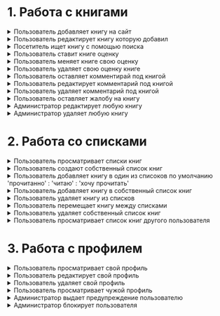 # 1. Работа с книгами
<details>
  <summary>Пользователь добавляет книгу на сайт</summary>

*(роль)*

Я, будучи пользователем

*(предварительные условия)*

Когда авторизован на сайте

*(основное содержание)*

Захожу на страницу добавления книги

Заполняю все текстовые поля

Добавляю фото обложки

Нажимаю загрузить

*(результат)*

Вижу страницу с добавленной книгой

*(ценность)*

Я могу добавить книгу к себе в списки

Я могу прокомментировать книгу

Я могу лайкнуть книгу

*(особые случаи)*

Пользователь добавляет книгу которая уже есть на сайте

  - Его перенаправляет на страницу этой книги

  - Он видит сообщение о том что книга уже есть на сайте

Пользователь вводит недопустимую информацию

  - Его перенаправляет на страницу формы добавления книги

  - Он видит сообщение о том что информация была недопустима

</details>

<details>
  <summary>Пользователь редактирует книгу которую добавил</summary>

*(роль)*

Я, будучи пользователем

*(предварительные условия)*

Когда авторизован на сайте

Книга которую я хочу изменить, была созданна мной

*(основное содержание)*

Захожу на страницу редактирования книги

Меняю информацию, которую хочу изменить

Нажимаю кнопку "Применить изменения"

*(результат)*

Вижу страницу этой книги

Информация о книге изменена

*(ценность)*

Были исправлены возможные ошибки при создании книги

*(особые случаи)*

Пользователь вводит недопустимую информацию

  - Его перенаправляет на страницу формы редактирования книги

  - Он видит сообщение о том что информация была недопустима

</details>

<details>
  <summary>Посетитель ищет книгу с помощью поиска</summary>

*(роль)*

Я, будучи посетителем

*(предварительные условия)*

Когда зашёл на сайт на любую страницу

*(основное содержание)*

Ввожу книги или автора в поле поиска книг

Нажимаю на книгу которую искал

Вижу страницу книги

*(результат)*

Нашёл страницу книги с описание

*(ценность)*

Захотел оценить книгу или добавить в список

Для этого зарегистрировался

*(особые случаи)*

Такой книги не найдено

  - Посетитель увидит страницу поиска

  - Посетитель увидит сообщение о том что книга не найдена

  - Посетителю предлогается зарегистироваться и добавить книгу самому

</details>

<details>
  <summary>Пользователь ставит книге оценку</summary>

*(роль)*

Я, будучи пользователем

*(предварительные условия)*

Когда авторизован на сайте

*(основное содержание)*

Захожу на старницу книги

Ставлю оценку от 1 до 5

*(результат)*

У книги появилась моя оценка

Рейтинг книги изменился

*(ценность)*

Другие пользователи смогут сделать выбор, опираясь на мою оценку

*(особые случаи)*

Пользователь уже оставлял оценку

  - Оценка изменится

  - Пользователь увидит надпись что оценка была изменена

</details>

<details>
  <summary>Пользователь меняет книге свою оценку</summary>

*(роль)*

Я, будучи пользователем

*(предварительные условия)*

Когда авторизован на сайте

*(основное содержание)*

Захожу на старницу книги

Вижу свою оценку

Меняю оценку, ставя от 1 до 5

*(результат)*

У книги появилась новая оценка

Рейтинг книги изменился

*(ценность)*

Смог изменить оценку если передумал

*(особые случаи)*

Пользователь не оставлял оценку для этой книги

  - Первоначальной оценки не будет

  - Пользователь увидит надпись что книга была оценена

</details>

<details>
  <summary>Пользователь удаляет свою оценку книге</summary>

*(роль)*

Я, будучи пользователем

*(предварительные условия)*

Когда авторизован на сайте

*(основное содержание)*

Захожу на страницу книги

Удаляю свою оценку

*(результат)*

У книги исчезла моя оценка

Рейтинг книги изменился

*(ценность)*

Передумал оставлять оценку книги

Другие пользолватели не увидят что я оценивал эту книгу

*(особые случаи)*

Пользователь не оставлял оценку для этой книги

  - Первоначальной оценки не будет

  - Не будет кнопки удалить оценку

</details>

<details>
  <summary>Пользователь оставляет комментирай под книгой</summary>

*(роль)*

Я, будучи пользователем

*(предварительные условия)*

Когда авторизован на сайте

*(основное содержание)*

Захожу на страницу книги

Пишу комментарий в поле с комментариями

*(результат)*

Комменнтарий появляется на странице с книгой

*(ценность)*

Другие посетители увидят мой комментарий

Другие пользователи могут отреагировать на мой комментарий

*(особые случаи)*

</details>

<details>
  <summary>Пользователь редактирует комментарий под книгой</summary>

*(роль)*

Я, будучи пользователем

*(предварительные условия)*

Когда авторизован на сайте

*(основное содержание)*

Захожу на страницу книги

Нажимаю на кнопку редактировать комментарий и меняю текст

*(результат)*

Старый комментарий меняется на новый на странице книги

Под комментарием появляется надпись 'edited'

*(ценность)*

Исправил ошибку в комментарии

*(особые случаи)*

Не оставлял коментарии под книгой

  - Не будет возможности изменить

</details>

<details>
  <summary>Пользователь удаляет комментарий под книгой</summary>

*(роль)*

Я, будучи пользователем

*(предварительные условия)*

Когда авторизован на сайте

*(основное содержание)*

Захожу на страницу книги

Нажимаю кнопку удалить под своим комментарием

*(результат)*

Комменнтарий исчезает со страницы книги

*(ценность)*

Удалил комментарий, который передумал оставлять

Удалил неакутальный комментарий

*(особые случаи)*

Не оставлял коментарии под книгой

  - Не будет возможности удалить

</details>

<details>
  <summary>Пользователь оставляет жалобу на книгу</summary>

*(роль)*

Я, будучи пользователем

*(предварительные условия)*

Когда авторизован на сайте

*(основное содержание)*

Захожу на страницу книги

Нажимаю кнопку отправить жалобу и ввожу причину

*(результат)*

Жалоба отправляется администраторам сайта

*(ценность)*

Смог указать на неточноть или нарушение книги

Администраторы исправят книгу или удалят

*(особые случаи)*

Книга была добавлена мной

  - Нет возможности оставить жалобу на свою книгу

  - Есть возможность отредактировать книгу самому

</details>

<details>
  <summary>Администратор редактирует любую книгу</summary>

*(роль)*

Я, будучи администратором

*(предварительные условия)*

Когда авторизован на сайте

*(основное содержание)*

Захожу на страницы редактирования книги

Меняю неточную информацию и сохраняю

*(результат)*

Информация о книге изменена

*(ценность)*

Теперь в книге нет ошибок и неточностей

*(особые случаи)*

</details>

<details>
  <summary>Администратор удаляет любую книгу</summary>

*(роль)*

Я, будучи администратором

*(предварительные условия)*

Когда авторизован на сайте

*(основное содержание)*

Захожу на страницы книги

Нажимаю кнопку удалить и указываю причину

*(результат)*

Книга удалена с сайта

*(ценность)*

Теперь на сайте нет запрещенной или несуществующей книги

*(особые случаи)*

</details>

# 2. Работа со списками

<details>
  <summary>Пользователь просматривает списки книг</summary>

*(роль)*

Я, будучи пользователем

*(предварительные условия)*

Когда авторизован на сайте

*(основное содержание)*

Открываю страницы со списком книг

Выбираю нужный список и просматриваю книги в нём

*(результат)*

Узнал какие книги у меня есть в списках

*(ценность)*

Актуализировал свои знания

Вспомнил какие книги я хотел почитать и тп

*(особые случаи)*

Списки пусты

  - Пользователь увидит надпись что списки пусты

  - Ему будет предложенно добавить наконец книги в списки

</details>

<details>
  <summary>Пользователь создают собственный список книг</summary>

*(роль)*

Я, будучи пользователем

*(предварительные условия)*

Когда авторизован на сайте

*(основное содержание)*

Открываю страницы со списком книг

Нажимаю книгу создать список и выбираю название списка

*(результат)*

Появился новый пустой список книг

*(ценность)*

Могу добавлять книги в новый список, наприм по жанру

*(особые случаи)*

Список с таким название уже существует

  - Пользователь увидит надпись что такой список уже есть

  - Будет предложенно выбрать другое имя для списка

</details>

<details>
  <summary>Пользователь добавляет книгу в один из списоков по умолчанию 'прочитанно' : 'читаю' : 'хочу прочитать'</summary>

*(роль)*

Я, будучи пользователем

*(предварительные условия)*

Когда авторизован на сайте

*(основное содержание)*

Открываю страницы со книгой

Нажимаю на кнопку 'Добавить книгу в список' и выбираю список

*(результат)*

Книга добавилась в список

*(ценность)*

Могу позже просматривать списки, чтобы понять какие книги прочитал и что хочу прочитать в будующем

*(особые случаи)*

Книга уже добавлена в этот список

  - Пользователь увидит надпись книга уже есть в этом списке

  - Будет предложенно добавить книгу в другой список

</details>

<details>
  <summary>Пользователь добавляет книгу в собственный список книг</summary>

*(роль)*

Я, будучи пользователем

*(предварительные условия)*

Когда авторизован на сайте

*(основное содержание)*

Открываю страницы со книгой

Нажимаю на кнопку 'Добавить книгу в список' и выбираю список

*(результат)*

Книга добавилась в список

*(ценность)*

Могу позже просматривать свои списки с книгами

*(особые случаи)*

Книга уже добавлена в этот список

  - Пользователь увидит надпись книга уже есть в этом списке

  - Будет предложенно добавить книгу в другой список

</details>

<details>
  <summary>Пользователь удаляет книгу из списков</summary>

*(роль)*

Я, будучи пользователем

*(предварительные условия)*

Когда авторизован на сайте

*(основное содержание)*

Открываю список книг

Нажимаю кнопку удалить из списка на против нужной книги

*(результат)*

Книги больше нет в списке

*(ценность)*

Убрал из списка ненужную книгу

Другие пользователи не увидят эту книгу в моих списках

*(особые случаи)*

</details>

<details>
  <summary>Пользователь перемещает книгу между списками</summary>

*(роль)*

Я, будучи пользователем

*(предварительные условия)*

Когда авторизован на сайте

*(основное содержание)*

Открываю список книг

Нажимаю кнопку переместиь в другой спискок на против нужной книги

*(результат)*

Книги перемещена в другой спискок

*(ценность)*

Смог переместить например прочитанную книгу из раздела 'хочу прочесть' в 'прочитанно' 

*(особые случаи)*

</details>

<details>
  <summary>Пользователь удаляет собственный список книг</summary>

*(роль)*

Я, будучи пользователем

*(предварительные условия)*

Когда авторизован на сайте

*(основное содержание)*

Открываю список книг

Нажимаю кнопку удалить список напротив нужного списка книг

*(результат)*

Список вместе с книгами удалился

*(ценность)*

Убрал более неакутальный список

Другие пользователи не увидят неакутальный список

*(особые случаи)*

</details>

<details>
  <summary>Пользователь просматривает список книг другого пользователя</summary>

*(роль)*

Я, будучи пользователем

*(предварительные условия)*

Когда авторизован на сайте

*(основное содержание)*

Захожу в профиль другого пользователя

Выбираю нужный список и смотрю книги

*(результат)*

Посмотрел списки книг, интересного мне пользователя

*(ценность)*

Посмотрел идеи что почитать

Добавил книги себе в списки

*(особые случаи)*

У пользователя не было книг в списках

  - Списки будут пустыми

</details>

# 3. Работа с профилем

<details>
  <summary>Пользователь просматривает свой профиль</summary>

*(роль)*

Я, будучи пользователем

*(предварительные условия)*

Когда авторизован на сайте

*(основное содержание)*

Захожу на страницу своего профиля

*(результат)*

Вижу свою страницу

*(ценность)*

Могу проверить актуальность своих данных

*(особые случаи)*

</details>

<details>
  <summary>Пользователь редактирует свой профиль</summary>

*(роль)*

Я, будучи пользователем

*(предварительные условия)*

Когда авторизован на сайте

*(основное содержание)*

Захожу на страницу редактирования своего профиля

Редактирую нужную информацию и сохраняю

*(результат)*

Мой профиль обновлен

*(ценность)*

Заменил неакутальные данные

*(особые случаи)*

При редактирование профиля ввел невалидную информацию

  - Редактирование профиля не будет сохранено

  - Пользователь увидит ошибку что данные некоректны

</details>

<details>
  <summary>Пользователь удаляет свой профиль</summary>

*(роль)*

Я, будучи пользователем

*(предварительные условия)*

Когда авторизован на сайте

*(основное содержание)*

Захожу на страницу своего профиля

Нажимаю кнопку 'удалить профиль'

*(результат)*

Мой профиль был удален

*(ценность)*

Не планирую больше пользоваться сайтом

Другие пользователи не увидят мой профиль

*(особые случаи)*

</details>

<details>
  <summary>Пользователь просматривает чужой профиль</summary>

*(роль)*

Я, будучи пользователем

*(предварительные условия)*

Когда авторизован на сайте

*(основное содержание)*

Захожу на страницу чужого профиля

*(результат)*

Вижу профиль другого пользователя

*(ценность)*

Могу увидить больше информации о пользователи

*(особые случаи)*

</details>

<details>
  <summary>Администратор выдает предупреждение пользователю</summary>

*(роль)*

Я, будучи администратором

*(предварительные условия)*

Когда авторизован на сайте

*(основное содержание)*

Захожу на страницу чужого профиля

Нажимаю на кнопку 'Выдать предупреждение' и описываю причину

*(результат)*

Пользователю придёт придупреждение от администратора

*(ценность)*

Администратор отреагировал на жалобу другого пользователя

Пользователь, который получил предупреждение, не будет больше нарушать это правило

*(особые случаи)*

Администратор выдает предупреждение другому администратору

  - не будет кнопки 'Выдать предупреждение'

</details>

<details>
  <summary>Администратор блокирует пользователя</summary>

*(роль)*

Я, будучи администратором

*(предварительные условия)*

Когда авторизован на сайте

*(основное содержание)*

Захожу на страницу чужого профиля

Нажимаю на кнопку 'Выдать бан' и указываю причину

*(результат)*

Пользователю придёт сообщение о бане от администратора

Пользователь не сможет производить активности на сайте

*(ценность)*

Администратор отреагировал на жалобу другого пользователя

Пользователь, который получил бан, не сможет на какое то время или навсегда нарушать правила сайта

*(особые случаи)*

Администратор выдает бан другому администратору

  - не будет кнопки 'Выдать бан'

</details>
